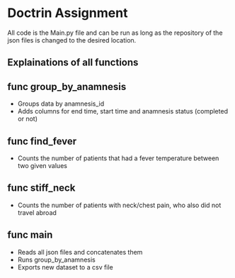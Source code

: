 # Doctrin Assignment
All code is the Main.py file and can be run as long as the repository of the json files is changed to the desired location.
## Explainations of all functions
## func group_by_anamnesis
- Groups data by anamnesis_id
- Adds columns for end time, start time and anamnesis status (completed or not)

## func find_fever
- Counts the number of patients that had a fever temperature between two given values

## func stiff_neck
- Counts the number of patients with neck/chest pain, who also did not travel abroad

## func main
- Reads all json files and concatenates them
- Runs group_by_anamnesis
- Exports new dataset to a csv file


